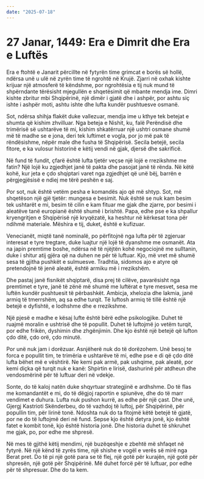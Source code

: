 ```yaml
---
date: "2025-07-18"
---
```


# 27 Janar, 1449: Era e Dimrit dhe Era e Luftës

Era e ftohtë e Janarit përcillte në fytyrën time grimcat e borës së hollë, ndërsa unë u ulë në zyrën time të ngrohtë në Krujë. Zjarri në oxhak kishte krijuar një atmosferë të këndshme, por ngrohtësia e tij nuk mund të shpërndante tërësisht mjegullën e shqetësimit që mbante mendja ime.  Dimri kishte zbritur mbi Shqipërinë, një dimër i gjatë dhe i ashpër, por ashtu siç ishte i ashpër moti, ashtu ishte dhe lufta kundër pushtuesve osmanë.

Sot, ndërsa shihja flakët duke vallezuar, mendja ime u kthye tek betejat e shumta që kishim zhvilluar.  Nga beteja e Nishit, ku, falë Perëndisë dhe trimërisë së ushtarëve të mi, kishim shkatërruar një ushtri osmane shumë më të madhe se e jona, deri tek luftimet e vogla, por jo më pak të rëndësishme, nëpër male dhe fusha të Shqipërisë.  Secila betejë, secila fitore, e ka vulosur historinë e këtij vendi në gjak, djersë dhe sakrificë.

Në fund të fundit, çfarë është lufta tjetër veçse një lojë e rrezikshme me fatin?  Një lojë ku zgjedhjet janë të pakta dhe pasojat janë të rënda.  Në këtë kohë, kur jeta e çdo shqiptari varet nga zgjedhjet që unë bëj, barrën e përgjegjësisë e ndiej me tërë peshën e saj.

Por sot, nuk është vetëm pesha e komandës ajo që më shtyp. Sot, më shqetëson një gjë tjetër: mungesa e besimit. Nuk është se nuk kam besim tek ushtarët e mi, besim të cilin e kam fituar me gjak dhe zjarre, por besimi i aleatëve tanë europianë është shumë i brishtë.  Papa, edhe pse e ka shpallur kryengritjen e Shqipërisë një kryqëzatë, ka heshtur në kërkesat tona për ndihmë materiale.  Mëshira e tij, duket, është e kufizuar.

Venecianët, miqtë tanë nominalë, po përfitojnë nga lufta për të zgjeruar interesat e tyre tregtare, duke luajtur një lojë të dyanshme me osmanët. Ata na japin premtime boshe, ndërsa në të njëjtën kohë negociojnë me sulltanin, duke i shitur atij gjëra që na duhen ne për të luftuar.  Kjo, më vret më shumë sesa të gjitha pushkët e sulmuesve.  Tradhtia, sidomos ajo e atyre që pretendojnë të jenë aleatë, është armiku më i rrezikshëm.

Dhe pastaj janë fisnikët shqiptarë, disa prej të cilëve, pavarësisht nga premtimet e tyre, janë të zënë më shumë me luftërat e tyre mesvet, sesa me luftën kundër pushtuesit të përbashkët.  Ambicja, xhelozia dhe lakmia, janë armiq të tmerrshëm, aq sa edhe turqit.  Të luftosh armiq të tillë është një betejë e dyfishtë, e lodhshme dhe e rrezikshme.

Një pjesë e madhe e kësaj lufte është bërë edhe psikologjike. Duhet të ruajmë moralin e ushtrisë dhe të popullit.  Duhet të luftojmë jo vetëm turqit, por edhe frikën, dyshimin dhe zhgënjimin.  Dhe kjo është një betejë që lufton çdo ditë, çdo orë, çdo minutë.

Por unë nuk jam i dorëzuar. Asnjëherë nuk do të dorëzohem.  Unë besoj te forca e popullit tim, te trimëria e ushtarëve të mi, edhe pse e di që çdo ditë lufta bëhet më e vështirë.  Ne kemi pak armë, pak ushqime, pak aleatë, por kemi diçka që turqit nuk e kanë: Shpirtin e lirisë, dashurinë për atdheun dhe vendosmërinë për të luftuar deri në vdekje.

Sonte, do të kaloj natën duke shqyrtuar strategjinë e ardhshme.  Do të flas me komandantët e mi, do të dëgjoj raportin e spiunëve, dhe do të marr vendimet e duhura.  Lufta nuk pushon kurrë, as edhe për një çast.  Dhe unë, Gjergj Kastrioti Skënderbeu, do të vazhdoj të luftoj, për Shqipërinë, për popullin tim, për lirinë tonë.  Ndoshta nuk do ta fitojmë këtë betejë të gjatë, por ne do të luftojmë deri në fund. Sepse kjo është detyra jonë, kjo është fatet e kombit tonë, kjo është historia jonë. Dhe historia duhet të shkruhet me gjak, po, por edhe me shpresë.

Në mes të gjithë këtij mendimi, një buzëqeshje e zbehtë më shfaqet në fytyrë. Në një kënd të zyrës time, një shishe e vogël e verës së mirë nga Berat pret.  Do të pi një gotë para se të flej, një gotë për kurajën, një gotë për shpresën, një gotë për Shqipërinë.  Më duhet forcë për të luftuar, por edhe për të shpresuar.  Dhe do ta kem.
